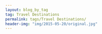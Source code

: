 ```yaml
---
layout: blog_by_tag
tag: Travel Destinations
permalink: tags/Travel Destinations/
header-img: "img/2015-05-20/original.jpg"
---
```

